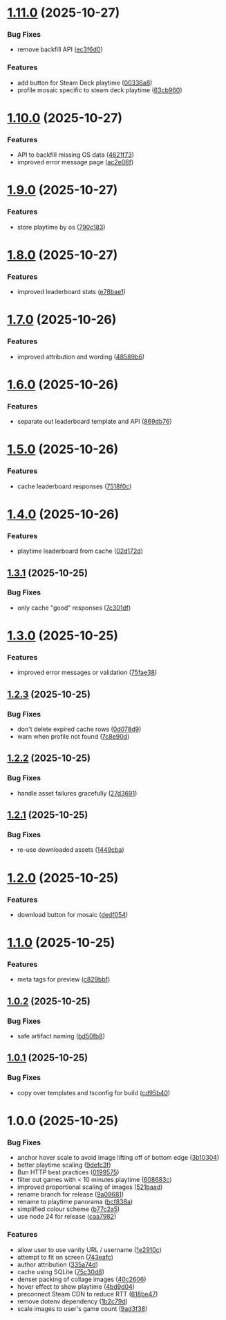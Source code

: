 # [1.11.0](https://github.com/obviyus/playtime-panorama/compare/v1.10.0...v1.11.0) (2025-10-27)


### Bug Fixes

* remove backfill API ([ec3f6d0](https://github.com/obviyus/playtime-panorama/commit/ec3f6d0e7f690ef87f4c9832a3325dc4a66a2bd4))


### Features

* add button for Steam Deck playtime ([00336a8](https://github.com/obviyus/playtime-panorama/commit/00336a84c24002538b43942a439a7eceba2d55bf))
* profile mosaic specific to steam deck playtime ([63cb960](https://github.com/obviyus/playtime-panorama/commit/63cb9602de218261ac604aa375b7373892284dce))

# [1.10.0](https://github.com/obviyus/playtime-panorama/compare/v1.9.0...v1.10.0) (2025-10-27)


### Features

* API to backfill missing OS data ([4621f73](https://github.com/obviyus/playtime-panorama/commit/4621f738a621322a0e703d6d27782c69358fa9b1))
* improved error message page ([ac2e06f](https://github.com/obviyus/playtime-panorama/commit/ac2e06f5986f179617d10ff796219a3ad7476bb3))

# [1.9.0](https://github.com/obviyus/playtime-panorama/compare/v1.8.0...v1.9.0) (2025-10-27)


### Features

* store playtime by os ([790c183](https://github.com/obviyus/playtime-panorama/commit/790c18353411925d27bd6d1a8d2a5d860e21b766))

# [1.8.0](https://github.com/obviyus/playtime-panorama/compare/v1.7.0...v1.8.0) (2025-10-27)


### Features

* improved leaderboard stats ([e78bae1](https://github.com/obviyus/playtime-panorama/commit/e78bae1be1946c411ba40233f9012f951533bb0d))

# [1.7.0](https://github.com/obviyus/playtime-panorama/compare/v1.6.0...v1.7.0) (2025-10-26)


### Features

* improved attribution and wording ([48589b6](https://github.com/obviyus/playtime-panorama/commit/48589b673e9b42d3cc3fa7adc25fcfbd4ef8947b))

# [1.6.0](https://github.com/obviyus/playtime-panorama/compare/v1.5.0...v1.6.0) (2025-10-26)


### Features

* separate out leaderboard template and API ([869db76](https://github.com/obviyus/playtime-panorama/commit/869db769a965ea7775d137fe3d9d2acfcdeae4c5))

# [1.5.0](https://github.com/obviyus/playtime-panorama/compare/v1.4.0...v1.5.0) (2025-10-26)


### Features

* cache leaderboard responses ([7518f0c](https://github.com/obviyus/playtime-panorama/commit/7518f0cfb9d173da92b693c61ae00acc1c4a0375))

# [1.4.0](https://github.com/obviyus/playtime-panorama/compare/v1.3.1...v1.4.0) (2025-10-26)


### Features

* playtime leaderboard from cache ([02d172d](https://github.com/obviyus/playtime-panorama/commit/02d172d9b428f7b593b786ac54a18d5161c5470e))

## [1.3.1](https://github.com/obviyus/playtime-panorama/compare/v1.3.0...v1.3.1) (2025-10-25)


### Bug Fixes

* only cache "good" responses ([7c301df](https://github.com/obviyus/playtime-panorama/commit/7c301df4caa62e24e555019491996ec6172ba119))

# [1.3.0](https://github.com/obviyus/playtime-panorama/compare/v1.2.3...v1.3.0) (2025-10-25)


### Features

* improved error messages or validation ([75fae38](https://github.com/obviyus/playtime-panorama/commit/75fae38657dd9f47d2a4c8092d89b6057bdc2682))

## [1.2.3](https://github.com/obviyus/playtime-panorama/compare/v1.2.2...v1.2.3) (2025-10-25)


### Bug Fixes

* don't delete expired cache rows ([0d078d9](https://github.com/obviyus/playtime-panorama/commit/0d078d953a9a9546ccff26fd012686aec0fd00f5))
* warn when profile not found ([7c8e90d](https://github.com/obviyus/playtime-panorama/commit/7c8e90dffef03d11cc1318171d900572bb61f5a5))

## [1.2.2](https://github.com/obviyus/playtime-panorama/compare/v1.2.1...v1.2.2) (2025-10-25)


### Bug Fixes

* handle asset failures gracefully ([27d3691](https://github.com/obviyus/playtime-panorama/commit/27d3691e5632bbb01f3cbac152034e3a9d51b640))

## [1.2.1](https://github.com/obviyus/playtime-panorama/compare/v1.2.0...v1.2.1) (2025-10-25)


### Bug Fixes

* re-use downloaded assets ([1449cba](https://github.com/obviyus/playtime-panorama/commit/1449cbaa63200573e2e2641b43327dbc60d0725c))

# [1.2.0](https://github.com/obviyus/playtime-panorama/compare/v1.1.0...v1.2.0) (2025-10-25)


### Features

* download button for mosaic ([dedf054](https://github.com/obviyus/playtime-panorama/commit/dedf054a44d4ca795e46387fb8c7e6bafe74a0b0))

# [1.1.0](https://github.com/obviyus/playtime-panorama/compare/v1.0.2...v1.1.0) (2025-10-25)


### Features

* meta tags for preview ([c829bbf](https://github.com/obviyus/playtime-panorama/commit/c829bbfbae0898d3c56d43eaf9e6f62bdc2fff2f))

## [1.0.2](https://github.com/obviyus/playtime-panorama/compare/v1.0.1...v1.0.2) (2025-10-25)


### Bug Fixes

* safe artifact naming ([bd50fb8](https://github.com/obviyus/playtime-panorama/commit/bd50fb8a5362c42072cb809a0873f61ebceb04d3))

## [1.0.1](https://github.com/obviyus/playtime-panorama/compare/v1.0.0...v1.0.1) (2025-10-25)


### Bug Fixes

* copy over templates and tsconfig for build ([cd95b40](https://github.com/obviyus/playtime-panorama/commit/cd95b404db64ef23214528151cc93b3c47e967e0))

# 1.0.0 (2025-10-25)


### Bug Fixes

* anchor hover scale to avoid image lifting off of bottom edge ([3b10304](https://github.com/obviyus/playtime-panorama/commit/3b103048c580be6b952cfd50d67819b6920938d5))
* better playtime scaling ([9defc3f](https://github.com/obviyus/playtime-panorama/commit/9defc3f3da6f1063ba62c2f272aa7ef23aab09ea))
* Bun HTTP best practices ([0199575](https://github.com/obviyus/playtime-panorama/commit/0199575b8f1f19f3cd06da0d79880933629aa7cc))
* filter out games with < 10 minutes playtime ([608683c](https://github.com/obviyus/playtime-panorama/commit/608683c2db757c3846103d9b7357002ca080518f))
* improved proportional scaling of images ([521baad](https://github.com/obviyus/playtime-panorama/commit/521baad9efa5f34b7916347b1ede8ee58b6b6f3d))
* rename branch for release ([9a09681](https://github.com/obviyus/playtime-panorama/commit/9a096812d151e20899b69ec6f2b5ae1aff07e0c5))
* rename to playtime panorama ([bcf838a](https://github.com/obviyus/playtime-panorama/commit/bcf838a1a83ba2398b1ffbcd1bc5e9facbea0f1a))
* simplified colour scheme ([b77c2a5](https://github.com/obviyus/playtime-panorama/commit/b77c2a5bc50bb853cd2e93ae71cbb3be360e5338))
* use node 24 for release ([caa7982](https://github.com/obviyus/playtime-panorama/commit/caa798288d4cd2cf80504850ec064cf1da70536f))


### Features

* allow user to use vanity URL / username ([1e2910c](https://github.com/obviyus/playtime-panorama/commit/1e2910cc2180886004e29983a481e0701b95422c))
* attempt to fit on screen ([743eafc](https://github.com/obviyus/playtime-panorama/commit/743eafcf4d9d42ca88550cae6c62d983de3512ff))
* author attribution ([335a74d](https://github.com/obviyus/playtime-panorama/commit/335a74dbe1f1a4270ae67d8df5514f3cedf4554a))
* cache using SQLite ([75c30d8](https://github.com/obviyus/playtime-panorama/commit/75c30d8f30dcb20f5ea43c046e199b0031a254ea))
* denser packing of collage images ([40c2606](https://github.com/obviyus/playtime-panorama/commit/40c2606842a9d9e1bf73bf656cd4d6bc3dcf4a48))
* hover effect to show playtime ([4bd9d04](https://github.com/obviyus/playtime-panorama/commit/4bd9d04624283f017bc337b8893f940bd087c82b))
* preconnect Steam CDN to reduce RTT ([618be47](https://github.com/obviyus/playtime-panorama/commit/618be47a97d13080b7e3c4ec346690b5af58bd98))
* remove dotenv dependency ([1b2c79d](https://github.com/obviyus/playtime-panorama/commit/1b2c79ded7815ebd3b8af7ddfb5cca52ebbdb58e))
* scale images to user's game count ([9ad3f38](https://github.com/obviyus/playtime-panorama/commit/9ad3f38d8844995ce7986f3e91bc5caa1abcbd7b))
